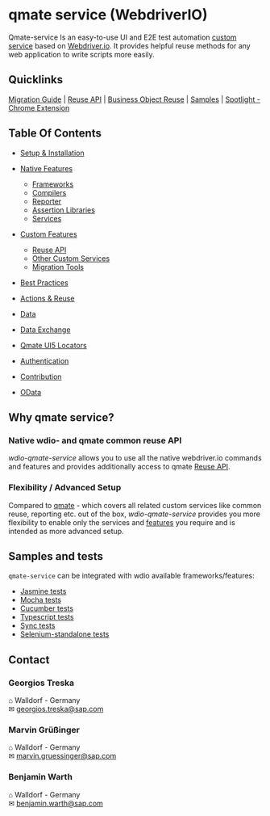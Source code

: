 # qmate service (WebdriverIO)
Qmate-service Is an easy-to-use UI and E2E test automation [custom service](https://webdriver.io/docs/customservices/) based on [Webdriver.io](https://webdriver.io/).
It provides helpful reuse methods for any web application to write scripts more easily.


## Quicklinks
[Migration Guide](./documentation/topics/migration.md) |
[Reuse API](./reuse/doc.md) |
[Business Object Reuse](https://github.wdf.sap.corp/sProcurement/vyperBusinessObjectReuse) |
[Samples](documentation/downloads/samples) |
[Spotlight - Chrome Extension](https://github.wdf.sap.corp/sProcurement/vyper-spotlight)


## Table Of Contents
- [Setup & Installation](./documentation/topics/setupAndInstallation.md)

- [Native Features](./documentation/topics/nativeFeatures.md)
  - [Frameworks](./documentation/topics/nativeFeatures.md#Frameworks)
  - [Compilers](./documentation/topics/nativeFeatures.md#Compilers)
  - [Reporter](./documentation/topics/nativeFeatures.md#Reporter)
  - [Assertion Libraries](./documentation/topics/nativeFeatures.md#Assertion_Libraries)
  - [Services](./documentation/topics/nativeFeatures.md#Services)

- [Custom Features](./documentation/topics/customFeatures.md)
  - [Reuse API](./documentation/topics/customFeatures#Reuse_API.md)
  - [Other Custom Services](./documentation/topics/customFeatures/#Other_Custom_Services)
  - [Migration Tools](./documentation/topics/customFeatures/#Migration_Tools_for_Vyper)
  
- [Best Practices](./documentation/topics/bestPractices.md)


- [Actions & Reuse](./documentation/topics/actionsAndReuse.md)
- [Data](./documentation/topics/data.md)
- [Data Exchange](./documentation/topics/dataImportExport.md)
- [Qmate UI5 Locators](./documentation/topics/locators.md)
- [Authentication](./documentation/topics/authentication.md)
- [Contribution](./documentation/topics/contribution.md)
- [OData](./documentation/topics/OData.md)  

## Why qmate service?
### Native wdio- and qmate common reuse API
*wdio-qmate-service* allows you to use all the native webdriver.io commands and features and
provides additionally access to qmate [Reuse API](./reuse/doc.md).

### Flexibility / Advanced Setup
Compared to [qmate](https://github.tools.sap/sProcurement/qmate) - which covers all related custom services like common reuse, reporting etc. out of the box, *wdio-qmate-service* provides you more flexibility to enable only the services and [features](#Native_Features) you require and is intended as more advanced setup. 


## Samples and tests

`qmate-service` can be integrated with wdio available frameworks/features:
- [Jasmine tests](documentation/downloads/samples/jasmineFramework)
- [Mocha tests](documentation/downloads/samples/mochaFramework)
- [Cucumber tests](documentation/downloads/samples/cucumberFramework)
- [Typescript tests](documentation/downloads/samples/typescriptSupport)
- [Sync tests](documentation/downloads/samples/syncSupport)
- [Selenium-standalone tests](documentation/downloads/samples/seleniumStandalone)


## Contact
### Georgios Treska
⌂ Walldorf - Germany\
✉ georgios.treska@sap.com

### Marvin Grüßinger
⌂ Walldorf - Germany\
✉ marvin.gruessinger@sap.com

### Benjamin Warth
⌂ Walldorf - Germany\
✉ benjamin.warth@sap.com